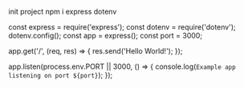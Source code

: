 init project
npm i express dotenv



const express = require('express');
const dotenv = require('dotenv');
dotenv.config();
const app = express();
const port = 3000;

app.get('/', (req, res) => {
   res.send('Hello World!');
});

app.listen(process.env.PORT || 3000, () => {
   console.log(`Example app listening on port ${port}`);
});
